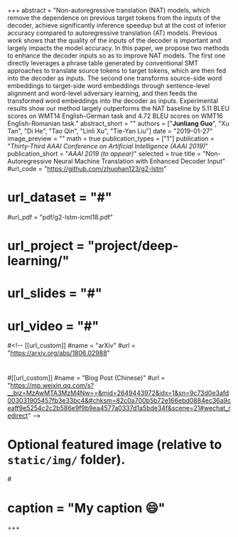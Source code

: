 +++
abstract = "Non-autoregressive translation (NAT) models, which remove the dependence on previous target tokens from the inputs of the decoder, achieve significantly inference speedup but at the cost of inferior accuracy compared to autoregressive translation (AT) models. Previous work shows that the quality of the inputs of the decoder is important and largely impacts the model accuracy. In this paper, we propose two methods to enhance the decoder inputs so as to improve NAT models. The first one directly leverages a phrase table generated by conventional SMT approaches to translate source tokens to target tokens, which are then fed into the decoder as inputs. The second one transforms source-side word embeddings to target-side word embeddings through sentence-level alignment and word-level adversary learning, and then feeds the transformed word embeddings into the decoder as inputs. Experimental results show our method largely outperforms the NAT baseline by 5.11 BLEU scores on WMT14 English-German task and 4.72 BLEU scores on WMT16 English-Romanian task."
abstract_short = ""
authors = ["**Junliang Guo**", "Xu Tan", "Di He", "Tao Qin", "Linli Xu", "Tie-Yan Liu"]
date = "2019-01-27"
image_preview = ""
math = true
publication_types = ["1"]
publication = "*Thirty-Third AAAI Conference on Artificial Intelligence  (AAAI 2019)*"
publication_short = "*AAAI 2019 (to appear)*"
selected = true
title = "Non-Autoregressive Neural Machine Translation with Enhanced Decoder Input"
#url_code = "https://github.com/zhuohan123/g2-lstm"
# url_dataset = "#"
#url_pdf = "pdf/g2-lstm-icml18.pdf"
# url_project = "project/deep-learning/"
# url_slides = "#"
# url_video = "#"

#<!-- [[url_custom]]
#name = "arXiv"
#url = "https://arxiv.org/abs/1806.02988"
#
#[[url_custom]]
#name = "Blog Post (Chinese)"
#url = "https://mp.weixin.qq.com/s?__biz=MzAwMTA3MzM4Nw==&mid=2649443972&idx=1&sn=9c73d0e3afd003031905457fb3e33bc4&#chksm=82c0a700b5b72e166ebd0884ec36a9ceaff9e5254c2c2b586e9f9b9ea4577a0337d1a5bde34f&scene=21#wechat_redirect" -->

# Optional featured image (relative to `static/img/` folder).
#<!-- [header]
#image = "headers/bubbles-wide.jpg" -->
# caption = "My caption :smile:"

+++
